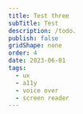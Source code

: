 ```yaml
---
title: Test three
subTitle: Test
description: /todo.
publish: false
gridShape: none
order: 4
date: 2023-06-01
tags:
  - ux
  - a11y
  - voice over
  - screen reader
---
```

